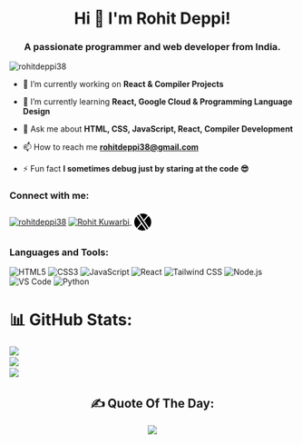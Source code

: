 <h1 align="center">Hi 👋 I'm Rohit Deppi!</h1>
<h3 align="center">A passionate programmer and web developer from India.</h3>

<p align="left"> 
  <img src="https://komarev.com/ghpvc/?username=rohitdeppi38&label=Profile%20views&color=0e75b6&style=for-the-badge" alt="rohitdeppi38" /> 
</p>

- 🔭 I’m currently working on **React & Compiler Projects**

- 🌱 I’m currently learning **React, Google Cloud & Programming Language Design**

- 💬 Ask me about **HTML, CSS, JavaScript, React, Compiler Development**

- 📫 How to reach me **rohitdeppi38@gmail.com**

- ⚡ Fun fact **I sometimes debug just by staring at the code 😎**

<h3 align="left">Connect with me:</h3>
<p align="left">
<a href="https://github.com/rohitdeppi38" target="blank"><img align="center" src="https://raw.githubusercontent.com/rahuldkjain/github-profile-readme-generator/master/src/images/icons/Social/github.svg" alt="rohitdeppi38" height="30" width="40" /></a>
<a href="https://www.linkedin.com/in/rohit-kuwarbi" target="_blank">
  <img align="center" src="https://cdn.jsdelivr.net/gh/devicons/devicon/icons/linkedin/linkedin-original.svg" alt="Rohit Kuwarbi" height="30" width="40" />
</a>
<a href="https://x.com/rohitdeppi38" target="_blank">
  <img
    align="center"
    src="https://raw.githubusercontent.com/simple-icons/simple-icons/develop/icons/x.svg"
    alt="Rohit Deppi on X"
    height="30"
    width="30"
    style="filter: invert(1); background-color:black; border-radius:50%; padding:5px;"
  />
</a>
</p>
<h3 align="left">Languages and Tools:</h3>
<p align="left">
  <img src="https://img.shields.io/badge/HTML5-E34F26?style=for-the-badge&logo=html5&logoColor=white" alt="HTML5" />
  <img src="https://img.shields.io/badge/CSS3-1572B6?style=for-the-badge&logo=css3&logoColor=white" alt="CSS3" />
  <img src="https://img.shields.io/badge/JavaScript-F7DF1E?style=for-the-badge&logo=javascript&logoColor=black" alt="JavaScript" />
  <img src="https://img.shields.io/badge/React-20232A?style=for-the-badge&logo=react&logoColor=61DAFB" alt="React" />
  <img src="https://img.shields.io/badge/Tailwind_CSS-38B2AC?style=for-the-badge&logo=tailwind-css&logoColor=white" alt="Tailwind CSS" />
  <img src="https://img.shields.io/badge/Node.js-339933?style=for-the-badge&logo=node.js&logoColor=white" alt="Node.js" />
  <img src="https://img.shields.io/badge/VS_Code-007ACC?style=for-the-badge&logo=visual-studio-code&logoColor=white" alt="VS Code" />
  <img src="https://img.shields.io/badge/Python-3776AB?style=for-the-badge&logo=python&logoColor=white" alt="Python" />
</p>


# 📊 GitHub Stats:
![](https://github-readme-stats.vercel.app/api?username=rohitdeppi38&theme=dark&hide_border=false&include_all_commits=false&count_private=false)<br/>
![](https://github-readme-streak-stats.herokuapp.com/?user=rohitdeppi38&theme=dark&hide_border=false)<br/>
![](https://github-readme-stats.vercel.app/api/top-langs/?username=rohitdeppi38&theme=dark&hide_border=false&include_all_commits=false&count_private=false&layout=compact)

<div align="center"> 
  <h2>✍️ Quote Of The Day:</h2>
  <img src="https://quotes-github-readme.vercel.app/api?type=horizontal&theme=radical">
</div>
